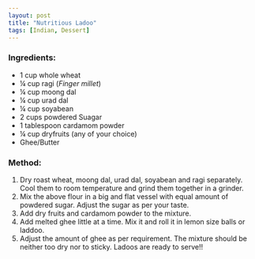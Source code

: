 ```yaml
---
layout: post
title: "Nutritious Ladoo"
tags: [Indian, Dessert]
---
```

### Ingredients:
* 1 cup whole wheat
* ¼ cup ragi (_Finger millet_)
* ¼ cup moong dal
* ¼ cup urad dal
* ¼ cup soyabean
* 2 cups powdered Suagar
* 1 tablespoon cardamom powder
* ¼ cup dryfruits (any of your choice) 
* Ghee/Butter 

### Method:
1. Dry roast wheat, moong dal, urad dal, soyabean and ragi separately. Cool them to room temperature and grind them together in a grinder. 
2. Mix the above flour in a big and flat vessel with equal amount of powdered sugar. Adjust the sugar as per your taste.
3. Add dry fruits and cardamom powder to the mixture.
4. Add melted ghee little at a time. Mix it and roll it in lemon size balls or laddoo.
5. Adjust the amount of ghee as per requirement. The mixture should be neither too dry nor to sticky. Ladoos are ready to serve!!